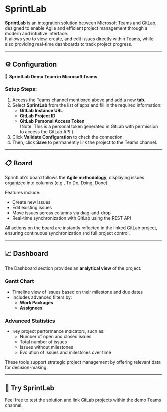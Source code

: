 # SprintLab

**SprintLab** is an integration solution between Microsoft Teams and GitLab, designed to enable Agile and efficient project management through a modern and intuitive interface.  
It allows you to view, create, and edit issues directly within Teams, while also providing real-time dashboards to track project progress.

---

## ⚙️ Configuration 

🔗 **SprintLab Demo Team in Microsoft Teams**

### Setup Steps:

1. Access the Teams channel mentioned above and add a new **tab**.
2. Select **SprintLab** from the list of apps and fill in the required information:
   - **GitLab Instance URL**
   - **GitLab Project ID**
   - **GitLab Personal Access Token**  
     (Note: This is a personal token generated in GitLab with permission to access the GitLab API.)
3. Click **Validate Configuration** to check the connection.
4. Then, click **Save** to permanently link the project to the Teams channel.

---

## 📋 Board

SprintLab's board follows the **Agile methodology**, displaying issues organized into columns (e.g., To Do, Doing, Done).

Features include:
- Create new issues
- Edit existing issues
- Move issues across columns via drag-and-drop
- Real-time synchronization with GitLab using the REST API

All actions on the board are instantly reflected in the linked GitLab project, ensuring continuous synchronization and full project control.

---

## 📈 Dashboard

The Dashboard section provides an **analytical view** of the project:

### Gantt Chart
- Timeline view of issues based on their milestone and due dates
- Includes advanced filters by:
  - **Work Packages**
  - **Assignees**

### Advanced Statistics
- Key project performance indicators, such as:
  - Number of open and closed issues
  - Total number of issues
  - Issues without milestones
  - Evolution of issues and milestones over time

These tools support strategic project management by offering relevant data for decision-making.

---

## 🎯 Try SprintLab

Feel free to test the solution and link GitLab projects within the demo Teams channel.

